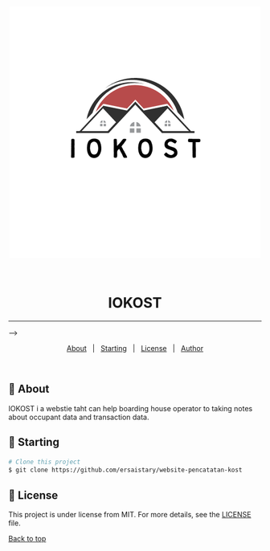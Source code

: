 <div align="center" id="top"> 
  <img src="https://github.com/ersaistary/website-pencatatan-kost/blob/main/assets/picture/IOKOST.png" alt="IOKOST" />

  &#xa0;
</div>

<h1 align="center">IOKOST</h1>

<hr> -->

<p align="center">
  <a href="#dart-about">About</a> &#xa0; | &#xa0;
  <a href="#checkered_flag-starting">Starting</a> &#xa0; | &#xa0;
  <a href="#memo-license">License</a> &#xa0; | &#xa0;
  <a href="https://github.com/ersaistary" target="_blank">Author</a>
</p>

<br>

## :dart: About ##

IOKOST i a webstie taht can help boarding house operator to taking notes about occupant data and transaction data.

## :checkered_flag: Starting ##

```bash
# Clone this project
$ git clone https://github.com/ersaistary/website-pencatatan-kost
```

## :memo: License ##

This project is under license from MIT. For more details, see the [LICENSE](LICENSE.md) file.
&#xa0;

<a href="#top">Back to top</a>
